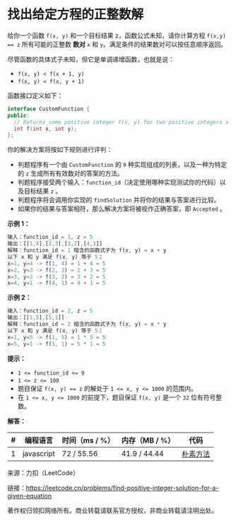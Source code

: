 # 找出给定方程的正整数解

给你一个函数 `f(x, y)` 和一个目标结果 z，函数公式未知，请你计算方程 `f(x,y) == z` 所有可能的正整数 **数对** `x` 和 `y`。满足条件的结果数对可以按任意顺序返回。

尽管函数的具体式子未知，但它是单调递增函数，也就是说：

- `f(x, y) < f(x + 1, y)`
- `f(x, y) < f(x, y + 1)`

函数接口定义如下：

``` java
interface CustomFunction {
public:
  // Returns some positive integer f(x, y) for two positive integers x and y based on a formula.
  int f(int x, int y);
};
```

你的解决方案将按如下规则进行评判：

- 判题程序有一个由 `CustomFunction` 的 `9` 种实现组成的列表，以及一种为特定的 `z` 生成所有有效数对的答案的方法。
- 判题程序接受两个输入：`function_id`（决定使用哪种实现测试你的代码）以及目标结果 `z` 。
- 判题程序将会调用你实现的 `findSolution` 并将你的结果与答案进行比较。
- 如果你的结果与答案相符，那么解决方案将被视作正确答案，即 `Accepted` 。

**示例 1：**

``` javascript
输入：function_id = 1, z = 5
输出：[[1,4],[2,3],[3,2],[4,1]]
解释：function_id = 1 暗含的函数式子为 f(x, y) = x + y
以下 x 和 y 满足 f(x, y) 等于 5：
x=1, y=4 -> f(1, 4) = 1 + 4 = 5
x=2, y=3 -> f(2, 3) = 2 + 3 = 5
x=3, y=2 -> f(3, 2) = 3 + 2 = 5
x=4, y=1 -> f(4, 1) = 4 + 1 = 5
```

**示例 2：**

``` javascript
输入：function_id = 2, z = 5
输出：[[1,5],[5,1]]
解释：function_id = 2 暗含的函数式子为 f(x, y) = x * y
以下 x 和 y 满足 f(x, y) 等于 5：
x=1, y=5 -> f(1, 5) = 1 * 5 = 5
x=5, y=1 -> f(5, 1) = 5 * 1 = 5
```

**提示：**

- `1 <= function_id <= 9`
- `1 <= z <= 100`
- 题目保证 `f(x, y) == z` 的解处于 `1 <= x, y <= 1000` 的范围内。
- 在 `1 <= x, y <= 1000` 的前提下，题目保证 `f(x, y)` 是一个 `32` 位有符号整数。

**解答：**

**#**|**编程语言**|**时间（ms / %）**|**内存（MB / %）**|**代码**
--|--|--|--|--
1|javascript|72 / 55.56|41.9 / 44.44|[朴素方法](./javascript/ac_v1.js)

来源：力扣（LeetCode）

链接：https://leetcode.cn/problems/find-positive-integer-solution-for-a-given-equation

著作权归领扣网络所有。商业转载请联系官方授权，非商业转载请注明出处。
